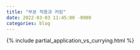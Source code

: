 ```yaml
---
title: "부분 적용과 커링"
date: 2022-03-03 11:45:00 -0900
categories: blog
---
```


{% include partial_application_vs_currying.html %}
